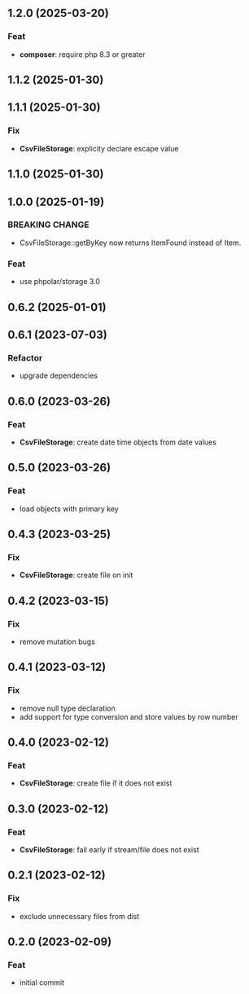 ## 1.2.0 (2025-03-20)

### Feat

- **composer**: require php 8.3 or greater

## 1.1.2 (2025-01-30)

## 1.1.1 (2025-01-30)

### Fix

- **CsvFileStorage**: explicity declare escape value

## 1.1.0 (2025-01-30)

## 1.0.0 (2025-01-19)

### BREAKING CHANGE

- CsvFileStorage::getByKey now returns ItemFound instead of Item.

### Feat

- use phpolar/storage 3.0

## 0.6.2 (2025-01-01)

## 0.6.1 (2023-07-03)

### Refactor

- upgrade dependencies

## 0.6.0 (2023-03-26)

### Feat

- **CsvFileStorage**: create date time objects from date values

## 0.5.0 (2023-03-26)

### Feat

- load objects with primary key

## 0.4.3 (2023-03-25)

### Fix

- **CsvFileStorage**: create file on init

## 0.4.2 (2023-03-15)

### Fix

- remove mutation bugs

## 0.4.1 (2023-03-12)

### Fix

- remove null type declaration
- add support for type conversion and store values by row number

## 0.4.0 (2023-02-12)

### Feat

- **CsvFileStorage**: create file if it does not exist

## 0.3.0 (2023-02-12)

### Feat

- **CsvFileStorage**: fail early if stream/file does not exist

## 0.2.1 (2023-02-12)

### Fix

- exclude unnecessary files from dist

## 0.2.0 (2023-02-09)

### Feat

- initial commit
